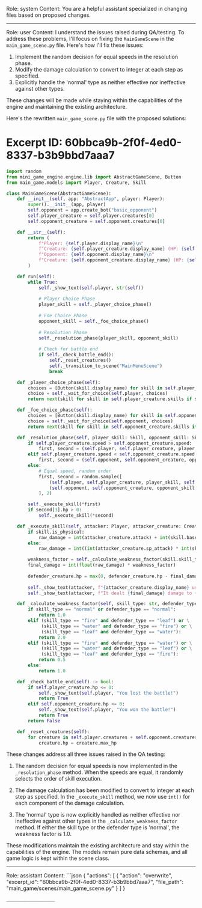 Role: system
Content: You are a helpful assistant specialized in changing files based on proposed changes.
__________________
Role: user
Content: I understand the issues raised during QA/testing. To address these problems, I'll focus on fixing the `MainGameScene` in the `main_game_scene.py` file. Here's how I'll fix these issues:

1. Implement the random decision for equal speeds in the resolution phase.
2. Modify the damage calculation to convert to integer at each step as specified.
3. Explicitly handle the 'normal' type as neither effective nor ineffective against other types.

These changes will be made while staying within the capabilities of the engine and maintaining the existing architecture.

Here's the rewritten `main_game_scene.py` file with the proposed solutions:

# Excerpt ID: 60bbca9b-2f0f-4ed0-8337-b3b9bbd7aaa7
```python main_game/scenes/main_game_scene.py
import random
from mini_game_engine.engine.lib import AbstractGameScene, Button
from main_game.models import Player, Creature, Skill

class MainGameScene(AbstractGameScene):
    def __init__(self, app: "AbstractApp", player: Player):
        super().__init__(app, player)
        self.opponent = app.create_bot("basic_opponent")
        self.player_creature = self.player.creatures[0]
        self.opponent_creature = self.opponent.creatures[0]

    def __str__(self):
        return (
            f"Player: {self.player.display_name}\n"
            f"Creature: {self.player_creature.display_name} (HP: {self.player_creature.hp}/{self.player_creature.max_hp})\n"
            f"Opponent: {self.opponent.display_name}\n"
            f"Creature: {self.opponent_creature.display_name} (HP: {self.opponent_creature.hp}/{self.opponent_creature.max_hp})\n"
        )

    def run(self):
        while True:
            self._show_text(self.player, str(self))
            
            # Player Choice Phase
            player_skill = self._player_choice_phase()
            
            # Foe Choice Phase
            opponent_skill = self._foe_choice_phase()
            
            # Resolution Phase
            self._resolution_phase(player_skill, opponent_skill)
            
            # Check for battle end
            if self._check_battle_end():
                self._reset_creatures()
                self._transition_to_scene("MainMenuScene")
                break

    def _player_choice_phase(self):
        choices = [Button(skill.display_name) for skill in self.player_creature.skills]
        choice = self._wait_for_choice(self.player, choices)
        return next(skill for skill in self.player_creature.skills if skill.display_name == choice.display_name)

    def _foe_choice_phase(self):
        choices = [Button(skill.display_name) for skill in self.opponent_creature.skills]
        choice = self._wait_for_choice(self.opponent, choices)
        return next(skill for skill in self.opponent_creature.skills if skill.display_name == choice.display_name)

    def _resolution_phase(self, player_skill: Skill, opponent_skill: Skill):
        if self.player_creature.speed > self.opponent_creature.speed:
            first, second = (self.player, self.player_creature, player_skill, self.opponent_creature), (self.opponent, self.opponent_creature, opponent_skill, self.player_creature)
        elif self.player_creature.speed < self.opponent_creature.speed:
            first, second = (self.opponent, self.opponent_creature, opponent_skill, self.player_creature), (self.player, self.player_creature, player_skill, self.opponent_creature)
        else:
            # Equal speed, random order
            first, second = random.sample([
                (self.player, self.player_creature, player_skill, self.opponent_creature),
                (self.opponent, self.opponent_creature, opponent_skill, self.player_creature)
            ], 2)

        self._execute_skill(*first)
        if second[3].hp > 0:
            self._execute_skill(*second)

    def _execute_skill(self, attacker: Player, attacker_creature: Creature, skill: Skill, defender_creature: Creature):
        if skill.is_physical:
            raw_damage = int(attacker_creature.attack) + int(skill.base_damage) - int(defender_creature.defense)
        else:
            raw_damage = int((int(attacker_creature.sp_attack) * int(skill.base_damage)) / int(defender_creature.sp_defense))

        weakness_factor = self._calculate_weakness_factor(skill.skill_type, defender_creature.creature_type)
        final_damage = int(float(raw_damage) * weakness_factor)
        
        defender_creature.hp = max(0, defender_creature.hp - final_damage)
        
        self._show_text(attacker, f"{attacker_creature.display_name} used {skill.display_name}!")
        self._show_text(attacker, f"It dealt {final_damage} damage to {defender_creature.display_name}!")

    def _calculate_weakness_factor(self, skill_type: str, defender_type: str) -> float:
        if skill_type == "normal" or defender_type == "normal":
            return 1.0
        elif (skill_type == "fire" and defender_type == "leaf") or \
             (skill_type == "water" and defender_type == "fire") or \
             (skill_type == "leaf" and defender_type == "water"):
            return 2.0
        elif (skill_type == "fire" and defender_type == "water") or \
             (skill_type == "water" and defender_type == "leaf") or \
             (skill_type == "leaf" and defender_type == "fire"):
            return 0.5
        else:
            return 1.0

    def _check_battle_end(self) -> bool:
        if self.player_creature.hp <= 0:
            self._show_text(self.player, "You lost the battle!")
            return True
        elif self.opponent_creature.hp <= 0:
            self._show_text(self.player, "You won the battle!")
            return True
        return False

    def _reset_creatures(self):
        for creature in self.player.creatures + self.opponent.creatures:
            creature.hp = creature.max_hp
```

These changes address all three issues raised in the QA testing:

1. The random decision for equal speeds is now implemented in the `_resolution_phase` method. When the speeds are equal, it randomly selects the order of skill execution.

2. The damage calculation has been modified to convert to integer at each step as specified. In the `_execute_skill` method, we now use `int()` for each component of the damage calculation.

3. The 'normal' type is now explicitly handled as neither effective nor ineffective against other types in the `_calculate_weakness_factor` method. If either the skill type or the defender type is 'normal', the weakness factor is 1.0.

These modifications maintain the existing architecture and stay within the capabilities of the engine. The models remain pure data schemas, and all game logic is kept within the scene class.
__________________
Role: assistant
Content: ```json
{
  "actions": [
    {
      "action": "overwrite",
      "excerpt_id": "60bbca9b-2f0f-4ed0-8337-b3b9bbd7aaa7",
      "file_path": "main_game/scenes/main_game_scene.py"
    }
  ]
}
```
__________________
